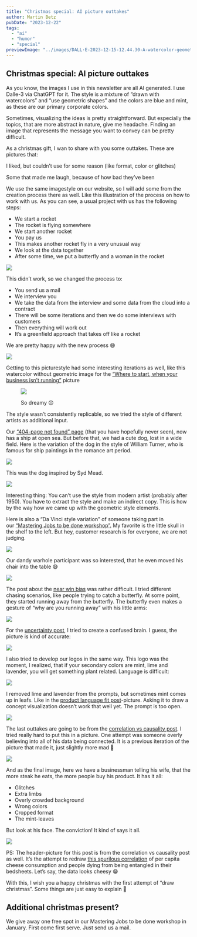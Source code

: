 ```yaml
---
title: "Christmas special: AI picture outtakes"
author: Martin Betz
pubDate: "2023-12-22"
tags:
  - "ai"
  - "humor"
  - "special"
previewImage: "../images/DALL·E-2023-12-15-12.44.30-A-watercolor-geometric-style-painting-inspired-by-the-spurious-correlation-between-per-capita-cheese-consumption-and-the-number-of-people-entangled-in.png"
---
```




## Christmas special: AI picture outtakes

As you know, the images I use in this newsletter are all AI generated. I use Dalle-3 via ChatGPT for it. The style is a mixture of “drawn with watercolors” and “use geometric shapes” and the colors are blue and mint, as these are our primary corporate colors.

Sometimes, visualizing the ideas is pretty straightforward. But especially the topics, that are more abstract in nature, give me headache. Finding an image that represents the message you want to convey can be pretty difficult.

As a christmas gift, I wan to share with you some outtakes. These are pictures that:

I liked, but couldn’t use for some reason (like format, color or glitches)

Some that made me laugh, because of how bad they’ve been

We use the same imagestyle on our website, so I will add some from the creation process there as well. Like this illustration of the process on how to work with us. As you can see, a usual project with us has the following steps:

- We start a rocket
- The rocket is flying somewhere
- We start another rocket
- You pay us
- This makes another rocket fly in a very unusual way
- We look at the data together
- After some time, we put a butterfly and a woman in the rocket

![](../images/DALL·E-2023-12-15-11.35.46-A-geometric-watercolor-illustration-in-a-landscape-format-showcasing-a-process-flow-that-moves-smoothly-from-left-to-right.-Beginning-with-the-image--1024x585.png)

This didn’t work, so we changed the process to:

- You send us a mail
- We interview you
- We take the data from the interview and some data from the cloud into a contract
- There will be some iterations and then we do some interviews with customers
- Then everything will work out
- It’s a greenfield approach that takes off like a rocket

We are pretty happy with the new process 😅

![](../images/DALL·E-2023-12-15-11.31.28-A-simplified-landscape-oriented-watercolor-painting-in-a-geometric-style-depicting-a-streamlined-process-flow-from-left-to-right-less-crowded-and-mo-1024x585.png)

Getting to this picturestyle had some interesting iterations as well, like this watercolor without geometric image for the [“Where to start, when your business isn’t running”](/en/blog/where-to-start-when-your-business-isnt-running/) picture

<figure>

![](../images/DALL·E-2023-12-15-11.47.19-Wide-watercolor-scene-of-a-tranquil-crossroads-bathed-in-blue-and-mint-tones.-A-lone-man-stands-deep-in-thought-as-he-faces-three-diverging-paths.-N-1024x585.png)

<figcaption>

So dreamy 😍

</figcaption>

</figure>

The style wasn’t consistently replicable, so we tried the style of different artists as additional input.

Our [“404-page not found” page](https://utxo.solutions/404) (that you have hopefully never seen), now has a ship at open sea. But before that, we had a cute dog, lost in a wide field. Here is the variation of the dog in the style of William Turner, who is famous for ship paintings in the romance art period.

![](../images/DALL·E-2023-12-15-11.49.23-Wide-watercolor-illustration-with-the-ethereal-and-luminous-qualities-inspired-by-William-Turners-style.-The-vast-open-field-carries-gentle-blue-unde-1024x585.png)

This was the dog inspired by Syd Mead. 

![](../images/DALL·E-2023-12-15-12.00.50-Watercolor-illustration-blending-the-emotions-of-a-lost-dog-with-modern-design-principles.-Amidst-the-vast-expanse-of-a-field-painted-in-deep-blues--1024x585.png)

Interesting thing: You can’t use the style from modern artist (probably after 1950). You have to extract the style and make an indirect copy. This is how by the way how we came up with the geometric style elements.

Here is also a “Da Vinci style variation” of someone taking part in our [“Mastering Jobs to be done workshop”.](https://utxo.solutions/services/mastering-jobs-to-be-done-online-workshop/) My favorite is the little skull in the shelf to the left. But hey, customer research is for everyone, we are not judging.

![](../images/DALL·E-2023-12-15-11.56.55-Wide-watercolor-painting-inspired-by-the-detailed-and-observational-style-of-Leonardo-da-Vinci.-The-scene-portrays-a-professional-office-setting-bathe-1024x585.png)

Our dandy warhole participant was so interested, that he even moved his chair into the table 😅

![](../images/DALL·E-2023-12-15-11.58.28-Wide-watercolor-illustration-capturing-the-essence-of-pop-art-vibrancy.-A-professional-office-space-with-blue-walls-contrasts-with-mint-colored-furnit-1024x585.png)

The post about the [near win bias](/en/blog/we-are-so-close/) was rather difficult. I tried different chasing scenarios, like people trying to catch a butterfly. At some point, they started running away from the butterfly. The butterfly even makes a gesture of “why are you running away” with his little arms:

![](../images/DALL·E-2023-12-15-12.08.45-Multiple-businesspeople-viewed-from-behind-chasing-a-single-butterfly-in-a-park.-The-style-is-watercolor-geometric-with-a-color-palette-of-blue-and-1024x585.png)

For the [uncertainty post](/en/blog/he-who-knows-not-does-not-buy/), I tried to create a confused brain. I guess, the picture is kind of accurate:

![](../images/DALL·E-2023-12-15-12.12.59-Ein-verwirrtes-Gehirn-dargestellt-im-Stil-eines-geometrischen-Aquarells.-Die-Farbpalette-besteht-hauptsachlich-aus-Blau-und-Minttonen.-Das-Bild-soll-1024x585.png)

I also tried to develop our logos in the same way. This logo was the moment, I realized, that if your secondary colors are mint, lime and lavender, you will get something plant related. Language is difficult:

![](../images/DALL·E-2023-12-15-12.13.41-Ein-minimalistisches-klar-erkennbares-und-geschaftlich-aussehendes-Icon-das-einen-Online-Kurs-symbolisiert-geeignet-fur-kleine-Grosen.-Weniger-pfla.png)

I removed lime and lavender from the prompts, but sometimes mint comes up in leafs. Like in the [product language fit post](/en/blog/how-to-achieve-product-language-fit/)\-picture. Asking it to draw a concept visualization doesn’t work that well yet. The prompt is too open.

![](../images/DALL·E-2023-12-15-12.18.54-A-simplified-and-less-crowded-watercolor-geometric-style-illustration-that-visualizes-the-concept-of-product-language-fit.-The-image-should-focus-on-t-1024x585.png)

The last outtakes are going to be from the [correlation vs causality post](https://utxo.solutions/blog/confusing-correlation-with-causality). I tried really hard to put this in a picture. One attempt was someone overly believing into all of his data being connected. It is a previous iteration of the picture that made it, just slightly more mad 🤯

![](../images/DALL·E-2023-12-15-11.19.52-Enhance-the-previous-image-by-adding-a-paper-scroll-banner-at-the-bottom.-On-the-banner-the-phrase-_Its-All-Connected_-is-written-in-an-elegant-cla-1024x585.png)

And as the final image, here we have a businessman telling his wife, that the more steak he eats, the more people buy his product. It has it all:

- Glitches
- Extra limbs
- Overly crowded background
- Wrong colors
- Cropped format
- The mint-leaves

But look at his face. The conviction! It kind of says it all.

![](../images/DALL·E-2023-12-15-12.26.19-A-watercolor-geometric-style-painting-depicting-a-man-in-a-suit-sitting-at-a-dinner-table-telling-his-wife-_The-more-steak-I-eat-the-more-people-bu-1024x585.png)

PS: The header-picture for this post is from the correlation vs causality post as well. It’s the attempt to redraw [this spurilous correlation](https://www.tylervigen.com/spurious-correlations) of per capita cheese consumption and people dying from being entangled in their bedsheets. Let’s say, the data looks cheesy 😁

With this, I wish you a happy christmas with the first attempt of “draw christmas”. Some things are just easy to explain 🎄



## Additional christmas present?

We give away one free spot in our Mastering Jobs to be done workshop in January. First come first serve. Just send us a mail.
